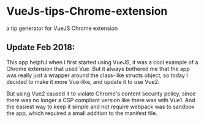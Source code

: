 # VueJs-tips-Chrome-extension
a tip generator for VueJS Chrome extension

## Update Feb 2018:
This app helpful when I first started using VueJS, it was a cool example of a Chrome extension that used Vue. But it always bothered me that the app was really just a wrapper around the class-like structs object, so today I decided to make it more Vue-like, and update it to use Vue2.

But using Vue2 caused it to violate Chrome's content security policy, since there was no longer a CSP compliant version like there was with Vue1. And the easiest way to keep it simple and not require webpack was to sandbox the app, which required a small addition to the manifest file.
